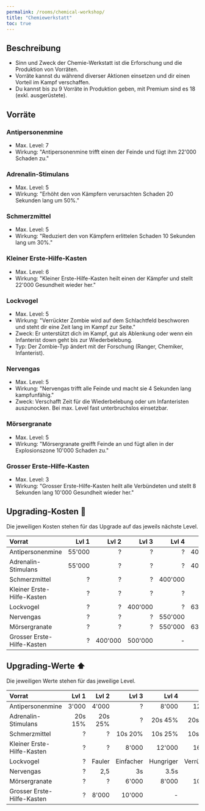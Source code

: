 ```yaml
---
permalink: /rooms/chemical-workshop/
title: "Chemiewerkstatt"
toc: true
---
```


## Beschreibung

* Sinn und Zweck der Chemie-Werkstatt ist die Erforschung und die Produktion von Vorräten. 
* Vorräte kannst du während diverser Aktionen einsetzen und dir einen Vorteil im Kampf verschaffen.
* Du kannst bis zu 9 Vorräte in Produktion geben, mit Premium sind es 18 (exkl. ausgerüstete).

## Vorräte

### Antipersonenmine

* Max. Level: 7
* Wirkung: "Antipersonenmine trifft einen der Feinde und fügt ihm 22'000 Schaden zu."

### Adrenalin-Stimulans

* Max. Level: 5
* Wirkung: "Erhöht den von Kämpfern verursachten Schaden 20 Sekunden lang um 50%."

### Schmerzmittel

* Max. Level: 5
* Wirkung: "Reduziert den von Kämpfern erlittelen Schaden 10 Sekunden lang um 30%."

### Kleiner Erste-Hilfe-Kasten

* Max. Level: 6
* Wirkung: "Kleiner Erste-Hilfe-Kasten heilt einen der Kämpfer und stellt 22'000 Gesundheit wieder her."

### Lockvogel

* Max. Level: 5
* Wirkung: "Verrückter Zombie wird auf dem Schlachtfeld beschworen und steht dir eine Zeit lang im Kampf zur Seite."
* Zweck: Er unterstützt dich im Kampf, gut als Ablenkung oder wenn ein Infanterist down geht bis zur Wiederbelebung.
* Typ: Der Zombie-Typ ändert mit der Forschung (Ranger, Chemiker, Infanterist).

### Nervengas

* Max. Level: 5
* Wirkung: "Nervengas trifft alle Feinde und macht sie 4 Sekunden lang kampfunfähig."
* Zweck: Verschafft Zeit für die Wiederbelebung oder um Infanteristen auszunocken. Bei max. Level fast unterbruchslos einsetzbar.

### Mörsergranate

* Max. Level: 5
* Wirkung: "Mörsergranate greifft Feinde an und fügt allen in der Explosionszone 10'000 Schaden zu."

### Grosser Erste-Hilfe-Kasten

* Max. Level: 3
* Wirkung: "Grosser Erste-Hilfe-Kasten heilt alle Verbündeten und stellt 8 Sekunden lang 10'000 Gesundheit wieder her."


## Upgrading-Kosten :pill:

Die jeweiligen Kosten stehen für das Upgrade auf das jeweils nächste Level.

| Vorrat					 | Lvl 1     | Lvl 2     | Lvl 3     | Lvl 4     | Lvl 5     | Lvl 6     | Lvl 7     |
|:-------------------------- | ---------:| ---------:| ---------:| ---------:| ---------:| ---------:| ---------:|
| Antipersonenmine           |    55'000 |         ? |         ? |        ?  |  400'000  |         ? |   800'000 |
| Adrenalin-Stimulans        |    55'000 |         ? |         ? |        ?  |  400'000  |         - |         - |
| Schmerzmittel              |         ? |         ? |         ? |  400'000  |        ?  |         - |         - |
| Kleiner Erste-Hilfe-Kasten |         ? |         ? |         ? |        ?  |        ?  |   800'000 |         - |
| Lockvogel                  |         ? |         ? |   400'000 |        ?  |  630'000  |         - |         - |
| Nervengas                  |         ? |         ? |         ? |  550'000  |        ?  |         - |         - |
| Mörsergranate              |         ? |         ? |         ? |  550'000  |  630'000  |         - |         - |
| Grosser Erste-Hilfe-Kasten |         ? |   400'000 |   500'000 |        -  |        -  |         - |         - |


## Upgrading-Werte :arrow_up:

Die jeweiligen Werte stehen für das jeweilige Level.

| Vorrat					 | Lvl 1     |Lvl 2     | Lvl 3     | Lvl 4     | Lvl 5     | Lvl 6     | Lvl 7     |
|:-------------------------- | ---------:|---------:| ---------:| ---------:| ---------:| ---------:| ---------:|
| Antipersonenmine           |     3'000 |    4'000 |         ? |     8'000 |    12'000 |    16'000 |    22'000 |
| Adrenalin-Stimulans        |   20s 15% |  20s 25% |         ? |   20s 45% |   20s 50% |         - |         - |
| Schmerzmittel              |         ? |        ? |   10s 20% |   10s 25% |   10s 30% |         - |         - |
| Kleiner Erste-Hilfe-Kasten |         ? |        ? |     8'000 |    12'000 |    16'000 |    22'000 |         - |
| Lockvogel                  |         ? |   Fauler | Einfacher | Hungriger |Verrückter |         - |         - |
| Nervengas                  |         ? |      2,5 |        3s |      3.5s |        4s |         - |         - |
| Mörsergranate              |         ? |        ? |     6'000 |     8'000 |    10'000 |         - |         - |
| Grosser Erste-Hilfe-Kasten |         ? |    8'000 |    10'000 |         - |         - |         - |         - |